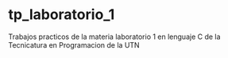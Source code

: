 # tp_laboratorio_1
Trabajos practicos de la materia laboratorio 1 en lenguaje C de la Tecnicatura en Programacion de la UTN
